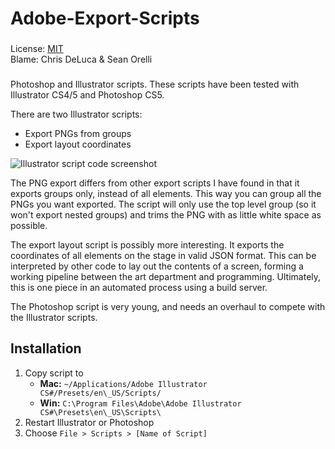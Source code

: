 Adobe-Export-Scripts
====================
###
License: [MIT][1]  
Blame: Chris DeLuca & Sean Orelli
###

Photoshop and Illustrator scripts. These scripts have been tested with Illustrator CS4/5 and Photoshop CS5.

There are two Illustrator scripts:
* Export PNGs from groups
* Export layout coordinates

![Illustrator script code screenshot](https://raw.githubusercontent.com/bronzehedwick/Adobe-Export-Scripts/master/screenshot.png)

The PNG export differs from other export scripts I have found in that it exports groups only, instead of all elements. This way you can group all the PNGs you want exported. The script will only use the top level group (so it won't export nested groups) and trims the PNG with as little white space as possible.

The export layout script is possibly more interesting. It exports the coordinates of all elements on the stage in valid JSON format. This can be interpreted by other code to lay out the contents of a screen, forming a working pipeline between the art department and programming. Ultimately, this is one piece in an automated process using a build server.

The Photoshop script is very young, and needs an overhaul to compete with the Illustrator scripts.

Installation
--------------------
1.  Copy script to
    - **Mac:** `~/Applications/Adobe Illustrator CS#/Presets/en\_US/Scripts/`
    - **Win:** `C:\Program Files\Adobe\Adobe Illustrator CS#\Presets\en\_US\Scripts\`
2.  Restart Illustrator or Photoshop
3.  Choose `File > Scripts > [Name of Script]`

[1]:http://www.opensource.org/licenses/MIT
